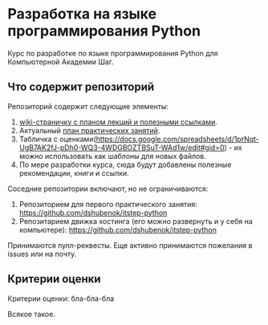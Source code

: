 # Разработка на языке программирования Python

Курс по разработке по языке программирования Python для Компьютерной Академии Шаг.

## Что содержит репозиторий

Репозиторий содержит следующие элементы:

1. [wiki-страничку с планом лекций и полезными ссылками](https://github.com/dshubenok/itstep-python/wiki).
2. Актуальный [план практических занятий](https://github.com/dshubenok/itstep-python/wiki).
3. Табличка с оценками(https://docs.google.com/spreadsheets/d/1prNqt-UgB7AK2fJ-pDh0-WQ3-4WDGBOZTBSuT-WAd1w/edit#gid=0) - их можно использовать как шаблоны для новых файлов.
4. По мере разработки курса, сюда будут добавлены полезные рекомендации, книги и ссылки.

Соседние репозитории включают, но не ограничиваются:

1. Репозиторием для первого практического занятия: https://github.com/dshubenok/itstep-python
2. Репозитарием движка хостинга (его можно развернуть и у себя на компьютере): https://github.com/dshubenok/itstep-python

Принимаются пулл-реквесты. Еще активно принимаются пожелания в issues или на почту.

## Критерии оценки

Критерии оценки: бла-бла-бла

Всякое такое. 
